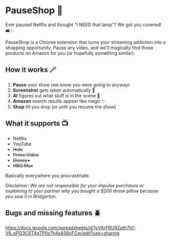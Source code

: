 # PauseShop 🛒

Ever paused Netflix and thought "I NEED that lamp"? We got you covered! 🛋️✨

PauseShop is a Chrome extension that turns your streaming addiction into a shopping opportunity. Pause any video, and we'll magically find those products on Amazon for you (or hopefully something similar).

## How it works 🪄

1. **Pause** your show (we know you were going to anyway)
2. **Screenshot** gets taken automatically 📸
3. **AI** figures out what stuff is in the scene 🤖
4. **Amazon** search results appear like magic ✨
5. **Shop** till you drop (or until you resume the show)

## What it supports 📺

- Netflix
- YouTube
- ~~Hulu~~
- ~~Prime Video~~
- ~~Disney+~~
- ~~HBO Max~~

Basically everywhere you procrastinate.

_Disclaimer: We are not responsible for your impulse purchases or explaining to your partner why you bought a $200 throw pillow because you saw it in Bridgerton._

## Bugs and missing features 🪲

https://docs.google.com/spreadsheets/d/1yV6rFRURZqth7h1-V6_pPQ3C8T4gTP0z7h4sA56xFCw/edit?usp=sharing
